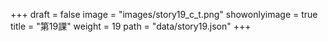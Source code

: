 +++
draft = false 
image = "images/story19_c_t.png" 
showonlyimage = true 
title = "第19課" 
weight = 19 
path = "data/story19.json" 
+++
